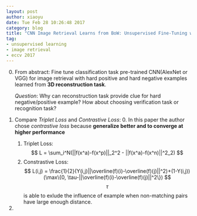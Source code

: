 ```yaml
---
layout: post
author: xiaoyu
date: Tue Feb 28 10:26:48 2017
category: blog
title: "CNN Image Retrieval Learns from BoW: Unsupervised Fine-Tuning with Hard Examples-Notes"
tag:
- unsupervised learning
- image retrieval
- eccv 2017
---
```


0. From abstract: Fine tune classification task pre-trained CNN(AlexNet or VGG) for image retrieval with hard positive and hard negative examples learned from **3D reconstruction task**.

    <span class="evidence">*Question*</span>: Why can reconstruction task provide clue for hard negative/positive example? How about choosing verification task or recognition task?


1. Compare *Triplet Loss* and *Contrastive Loss*:
    0. In this paper the author chose *contrastive loss* because **generalize better and to converge at higher performance**
    1. Triplet Loss:
        $$
        L = \sum_i^N(||f(x^a)-f(x^p)||_2^2 - ||f(x^a)-f(x^n)||^2_2)
        $$
    2. Constrastive Loss:
        $$
        L(i,j) = \frac{1}{2}(Y(i,j)||\overline(f)(i)-\overline(f)(j)||^2)+(1-Y(i,j))(\max\{0, \tau-||\overline(f)(i)-\overline(f)(j)||^2\})
        $$
        $$\tau$$ is able to exlude the influence of example when non-matching pairs have large enough distance.
2. 










